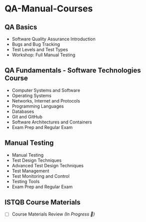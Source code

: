 # QA-Manual-Courses

## QA Basics
- Software Quality Assurance Introduction  
- Bugs and Bug Tracking  
- Test Levels and Test Types  
- Workshop: Full Manual Testing  

## QA Fundamentals - Software Technologies Course
- Computer Systems and Software  
- Operating Systems  
- Networks, Internet and Protocols  
- Programming Languages  
- Databases  
- Git and GitHub  
- Software Architectures and Containers  
- Exam Prep and Regular Exam  

## Manual Testing
- Manual Testing  
- Test Design Techniques  
- Advanced Test Design Techniques  
- Test Management  
- Test Monitoring and Control  
- Testing Tools  
- Exam Prep and Regular Exam  

## ISTQB Course Materials
- [ ] Course Materials Review *(In Progress 🚀)*
